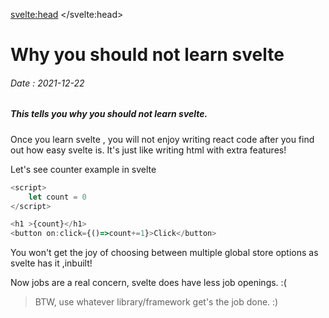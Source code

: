 <svelte:head>
    <meta name="description" content="This tells you why you should not learn svelte.">
</svelte:head>
<script>
    import {format_date} from '$lib/utils'
</script>    
# Why you should not learn svelte
###### Date : <span use:format_date>2021-12-22</span> 
##### This tells you why you should not learn svelte.

Once you learn svelte , you will not enjoy writing react code after you find out how easy svelte is. It's just like writing html with extra features!

Let's see counter example in svelte

```javascript
<script>
    let count = 0
</script>

<h1 >{count}</h1>
<button on:click={()=>count+=1}>Click</button>
```

You won't get the joy of choosing between multiple global store options as svelte has it ,inbuilt!

Now jobs are a real concern, svelte does have less job openings. :(

> BTW, use whatever library/framework get's the job done. :)

